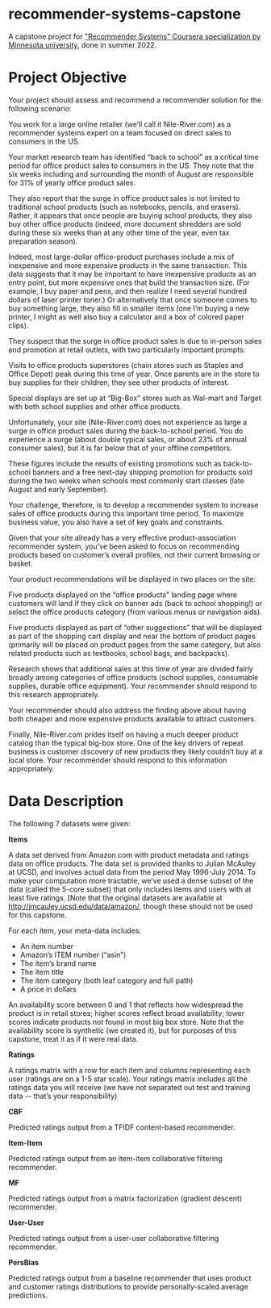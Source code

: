 # recommender-systems-capstone
A capstone project for ["Recommender Systems" Coursera specialization by Minnesota university](https://www.coursera.org/specializations/recommender-systems), done in summer 2022.

# Project Objective
Your project should assess and recommend a recommender solution for the following scenario:

You work for a large online retailer (we’ll call it Nile-River.com) as a recommender systems expert on a team focused on direct sales to consumers in the US.

Your market research team has identified “back to school” as a critical time period for office product sales to consumers in the US. They note that the six weeks including and surrounding the month of August are responsible for 31% of yearly office product sales.

They also report that the surge in office product sales is not limited to traditional school products (such as notebooks, pencils, and erasers). Rather, it appears that once people are buying school products, they also buy other office products (indeed, more document shredders are sold during these six weeks than at any other time of the year, even tax preparation season).

Indeed, most large-dollar office-product purchases include a mix of inexpensive and more expensive products in the same transaction. This data suggests that it may be important to have inexpensive products as an entry point, but more expensive ones that build the transaction size. (For example, I buy paper and pens, and then realize I need several hundred dollars of laser printer toner.) Or alternatively that once someone comes to buy something large, they also fill in smaller items (one I’m buying a new printer, I might as well also buy a calculator and a box of colored paper clips).

They suspect that the surge in office product sales is due to in-person sales and promotion at retail outlets, with two particularly important prompts:

Visits to office products superstores (chain stores such as Staples and Office Depot) peak during this time of year. Once parents are in the store to buy supplies for their children, they see other products of interest.

Special displays are set up at “Big-Box” stores such as Wal-mart and Target with both school supplies and other office products.

Unfortunately, your site (Nile-River.com) does not experience as large a surge in office product sales during the back-to-school period. You do experience a surge (about double typical sales, or about 23% of annual consumer sales), but it is far below that of your offline competitors.

These figures include the results of existing promotions such as back-to-school banners and a free next-day shipping promotion for products sold during the two weeks when schools most commonly start classes (late August and early September).

Your challenge, therefore, is to develop a recommender system to increase sales of office products during this important time period. To maximize business value, you also have a set of key goals and constraints.

Given that your site already has a very effective product-association recommender system, you’ve been asked to focus on recommending products based on customer’s overall profiles, not their current browsing or basket.

Your product recommendations will be displayed in two places on the site:

Five products displayed on the “office products” landing page where customers will land if they click on banner ads (back to school shopping!) or select the office products category (from various menus or navigation aids).

Five products displayed as part of “other suggestions” that will be displayed as part of the shopping cart display and near the bottom of product pages (primarily will be placed on product pages from the same category, but also related products such as textbooks, school bags, and backpacks).

Research shows that additional sales at this time of year are divided fairly broadly among categories of office products (school supplies, consumable supplies, durable office equipment). Your recommender should respond to this research appropriately.

Your recommender should also address the finding above about having both cheaper and more expensive products available to attract customers.

Finally, Nile-River.com prides itself on having a much deeper product catalog than the typical big-box store. One of the key drivers of repeat business is customer discovery of new products they likely couldn’t buy at a local store. Your recommender should respond to this information appropriately.

# Data Description

The following 7 datasets were given:

**Items**

A data set derived from Amazon.com with product metadata and ratings data on office products. The data set is provided thanks to Julian McAuley at UCSD, and involves actual data from the period May 1996-July 2014. To make your computation more tractable, we’ve used a dense subset of the data (called the 5-core subset) that only includes items and users with at least five ratings. [Note that the original datasets are available at http://jmcauley.ucsd.edu/data/amazon/, though these should not be used for this capstone.

For each item, your meta-data includes:
* An item number
* Amazon’s ITEM number (“asin”)
* The item’s brand name
* The item title
* The item category (both leaf category and full path)
* A price in dollars

An availability score between 0 and 1 that reflects how widespread the product is in retail stores; higher scores reflect broad availability; lower scores indicate products not found in most big box store. Note that the availability score is synthetic (we created it), but for purposes of this capstone, treat it as if it were real data.

**Ratings**

A ratings matrix with a row for each item and columns representing each user (ratings are on a 1-5 star scale). Your ratings matrix includes all the ratings data you will receive (we have not separated out test and training data -- that’s your responsibility)

**CBF**

Predicted ratings output from a TFIDF content-based recommender.

**Item-Item**

Predicted ratings output from an item-item collaborative filtering recommender.

**MF**

Predicted ratings output from a matrix factorization (gradient descent) recommender.

**User-User**

Predicted ratings output from a user-user collaborative filtering recommender.

**PersBias**

Predicted ratings output from a baseline recommender that uses product and customer ratings distributions to provide personally-scaled average predictions.

